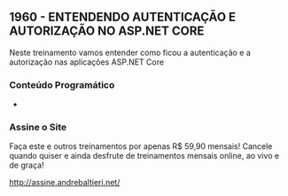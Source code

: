 ## 1960 - ENTENDENDO AUTENTICAÇÃO E AUTORIZAÇÃO NO ASP.NET CORE ##
Neste treinamento vamos entender como ficou a autenticação e a autorização nas aplicações ASP.NET Core

### Conteúdo Programático ###
* 

### Assine o Site ###
Faça este e outros treinamentos por apenas R$ 59,90 mensais! Cancele quando quiser e ainda desfrute de treinamentos mensais online, ao vivo e de graça!

http://assine.andrebaltieri.net/
